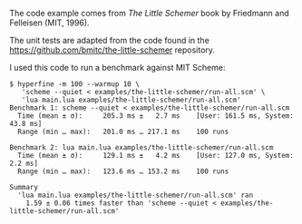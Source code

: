 
The code example comes from *The Little Schemer* book by Friedmann and Felleisen (MIT, 1996).

The unit tests are adapted from the code found in the https://github.com/bmitc/the-little-schemer repository.

I used this code to run a benchmark against MIT Scheme:

```shell
$ hyperfine -m 100 --warmup 10 \
   'scheme --quiet < examples/the-little-schemer/run-all.scm' \
   'lua main.lua examples/the-little-schemer/run-all.scm'
Benchmark 1: scheme --quiet < examples/the-little-schemer/run-all.scm
  Time (mean ± σ):     205.3 ms ±   2.7 ms    [User: 161.5 ms, System: 43.8 ms]
  Range (min … max):   201.0 ms … 217.1 ms    100 runs
 
Benchmark 2: lua main.lua examples/the-little-schemer/run-all.scm
  Time (mean ± σ):     129.1 ms ±   4.2 ms    [User: 127.0 ms, System: 2.2 ms]
  Range (min … max):   123.6 ms … 153.2 ms    100 runs
 
Summary
  'lua main.lua examples/the-little-schemer/run-all.scm' ran
    1.59 ± 0.06 times faster than 'scheme --quiet < examples/the-little-schemer/run-all.scm'
```
